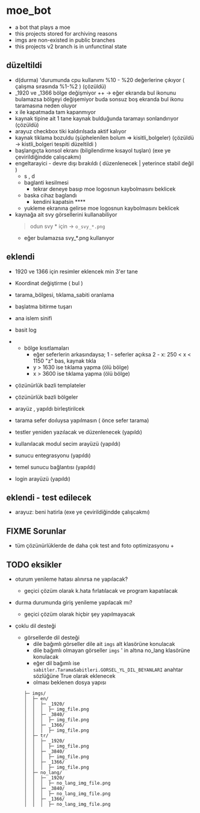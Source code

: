 # moe_bot

- a bot that plays a moe
- this projects stored for archiving reasons
- imgs are non-existed in public branches
- this projects v2 branch is in unfunctinal state

## düzeltildi

- d(durma) 'durumunda cpu kullanımı %10 - %20 değerlerine çıkıyor ( çalışma sırasında %1-%2 ) (çözüldü)
- _1920 ve _1366 bölge değişmiyor ++
    -> eğer ekranda bul ikonunu bulamazsa bölgeyi değişemiyor
        buda sonsuz boş ekranda bul ikonu taramasına neden oluyor
- x ile kapatmada tam kapanmıyor
- kaynak tipine ait 1 tane kaynak bulduğunda taramayı sonlandırıyor (çözüldü)
- arayuz checkbox tiki kaldırılsada aktif kalıyor
- kaynak tiklama bozuldu (şüphelenilen bolum => kisitli_bolgeler) (çözüldü -> kistli_bolgeri tespiti düzeltildi )
- başlangıçta konsol ekranı (bilgilendirme kısayol tuşları) (exe ye çevirildiğindde çalışcakmı)
- engeltarayici - devre dışı bırakıldı ( düzenlenecek | yeterince stabil değil )
    - s , d
    - baglanti kesilmesi
        - tekrar deneye basıp moe logosnun kaybolmasını beklicek
    - baska cihaz baglandı
        - kendini kapatsin ****
    - yukleme ekranına gelirse moe logosnun kaybolmasını beklicek
- kaynağa ait svy görsellerini kullanabiliyor
    > odun svy * için -> `o_svy_*.png`
    - eğer bulamazsa svy_*.png kullanıyor
## eklendi

- 1920 ve 1366 için resimler eklencek min 3'er tane
- Koordinat değiştirme ( bul )
- tarama_bölgesi, tıklama_sabiti oranlama
- başlatma bitirme tuşarı
- ana islem sinifi
- basit log
- - bölge kısıtlamaları
    - eğer seferlerin arkasındaysa;
        1 - seferler açıksa
        2 - x: 250 < x < 1150
            "z" bas, kaynak tıkla
    - y > 1630 ise tıklama yapma (ölü bölge)
    - x > 3600 ise tıklama yapma (ölü bölge)
- çözünürlük bazli templateler
- çözünürlük bazli bölgeler
- arayüz , yapıldı birleştirilcek
- tarama sefer doıluysa yapılmasın ( önce sefer tarama)
- testler yeniden yazılacak ve düzenlenecek (yapıldı)

- kullanılacak modul secim arayüzü (yapıldı)
- sunucu entegrasyonu (yapıldı)
- temel sunucu bağlantısı (yapıldı)
- login arayüzü (yapıldı)

## eklendi - test edilecek
- arayuz: beni hatirla (exe ye çevirildiğindde çalışcakmı)

## FIXME Sorunlar

- tüm çözünürlüklerde de daha çok test and foto optimizasyonu +

## TODO eksikler

- oturum yenileme hatası alınırsa ne yapılacak?
    + geçici çözüm olarak k.hata fırlatılacak ve program kapatılacak
- durma durumunda giriş yenileme yapılacak mı?
    + geçici çözüm olarak hiçbir şey yapılmayacak

- çoklu dil desteği
  - görsellerde dil desteği
    + dile bağımlı görseller dile ait `imgs` alt klasörüne konulacak
    + dile bağımlı olmayan görseller `imgs` ' in altına no_lang klasörüne konulacak
    + eğer dil bağımlı ise `sabitler.TaramaSabitleri.GORSEL_YL_DIL_BEYANLARI` anahtar sözlüğüne True olarak eklenecek
    + olması beklenen dosya yapısı
    ```
    ├─ imgs/
    │  ├─ en/
	│  │  ├─ _1920/
	│  │  │  ├─ img_file.png
	│  │  ├─ _3840/
	│  │  │  ├─ img_file.png
	│  │  ├─ _1366/
	│  │  │  ├─ img_file.png
	│  ├─ tr/
	│  │  ├─ _1920/
	│  │  │  ├─ img_file.png
	│  │  ├─ _3840/
	│  │  │  ├─ img_file.png
    │  │  ├─ _1366/
    │  │  │  ├─ img_file.png
	│  ├─ no_lang/
	│  │  ├─ _1920/
	│  │  │  ├─ no_lang_img_file.png
	│  │  ├─ _3840/
    │  │  │  ├─ no_lang_img_file.png
    │  │  ├─ _1366/
    │  │  │  ├─ no_lang_img_file.png
    ```
